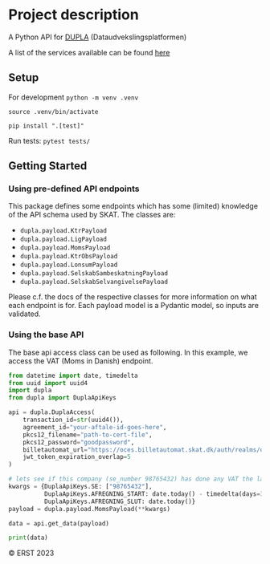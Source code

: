 # Project description
A Python API for [DUPLA](https://dataudveksling.skat.dk/) (Dataudvekslingsplatformen)

A list of the services available can be found [here](https://dataudveksling.skat.dk/#/servicekatalog)

## Setup

For development
`python -m venv .venv`

`source .venv/bin/activate`

`pip install ".[test]"`

Run tests:
`pytest tests/`

## Getting Started

### Using pre-defined API endpoints

This package defines some endpoints which has some (limited) knowledge
of the API schema used by SKAT. The classes are:

* `dupla.payload.KtrPayload`
* `dupla.payload.LigPayload`
* `dupla.payload.MomsPayload`
* `dupla.payload.KtrObsPayload`
* `dupla.payload.LonsumPayload`
* `dupla.payload.SelskabSambeskatningPayload`
* `dupla.payload.SelskabSelvangivelsePayload`

Please c.f. the docs of the respective classes for more information
on what each endpoint is for. Each payload model is a Pydantic model, so inputs
are validated.


### Using the base API

The base api access class can be used as following.
In this example, we access the VAT (Moms in Danish) endpoint.

```python
from datetime import date, timedelta
from uuid import uuid4
import dupla
from dupla import DuplaApiKeys

api = dupla.DuplaAccess(
    transaction_id=str(uuid4()),
    agreement_id="your-aftale-id-goes-here",
    pkcs12_filename="path-to-cert-file",
    pkcs12_password="goodpassword",
    billetautomat_url="https://oces.billetautomat.skat.dk/auth/realms/oces/certificates/cert",
    jwt_token_expiration_overlap=5
)

# lets see if this company (se_number 98765432) has done any VAT the last year
kwargs = {DuplaApiKeys.SE: ["98765432"],
          DuplaApiKeys.AFREGNING_START: date.today() - timedelta(days=365),
          DuplaApiKeys.AFREGNING_SLUT: date.today()}
payload = dupla.payload.MomsPayload(**kwargs)

data = api.get_data(payload)

print(data)
```

© ERST 2023
